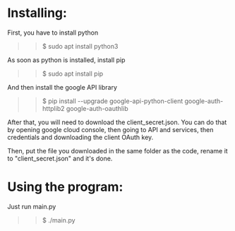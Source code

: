 # Installing:

First, you have to install python
>> $ sudo apt install python3

As soon as python is installed, install pip
>> $ sudo apt install pip
    
And then install the google API library
>> $ pip install --upgrade google-api-python-client google-auth-httplib2 google-auth-oauthlib

After that, you will need to download the client_secret.json. You can do that by opening google cloud console, then going to API and services, then credentials and downloading the client OAuth key. 

Then, put the file you downloaded in the same folder as the code, rename it to "client_secret.json" and it's done.

# Using the program:

Just run main.py

>> $ ./main.py

